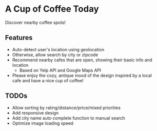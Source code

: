 # A Cup of Coffee Today
Discover nearby coffee spots!

## Features
- Auto-detect user's location using geolocation
- Otherwise, allow search by city or zipcode
- Recommend nearby cafes that are open, showing their basic info and location
  - Based on Yelp API and Google Maps API
- Please enjoy the cozy, antique mood of the design inspired by a local cafe and have a nice cup of coffee!

## TODOs
- Allow sorting by rating/distance/price/mixed priorities
- Add responsive design
- Add city name auto complete function to manual search
- Optimize image loading speed
